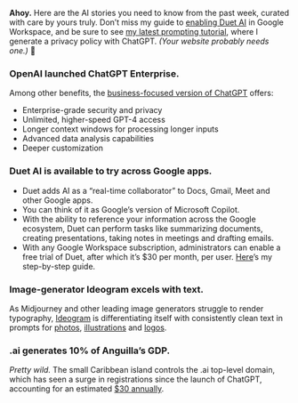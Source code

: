 
**Ahoy.** Here are the AI stories you need to know from the past week, curated with care by yours truly. Don’t miss my guide to [enabling Duet AI](https://www.thestreamline.ai/insight/enable-duet-ai-for-google-workspace) in Google Workspace, and be sure to see [my latest prompting tutorial](https://www.thestreamline.ai/insight/generate-your-websites-privacy-policy-with-chatgpt-or-bing), where I generate a privacy policy with ChatGPT. _(Your website probably needs one.)_ 🦾

### OpenAI launched ChatGPT Enterprise.
Among other benefits, the [business-focused version of ChatGPT](https://openai.com/blog/introducing-chatgpt-enterprise) offers:
- Enterprise-grade security and privacy
- Unlimited, higher-speed GPT-4 access
- Longer context windows for processing longer inputs
- Advanced data analysis capabilities
- Deeper customization

### Duet AI is available to try across Google apps.
- Duet adds AI as a “real-time collaborator” to Docs, Gmail, Meet and other Google apps.
- You can think of it as Google’s version of Microsoft Copilot.
- With the ability to reference your information across the Google ecosystem, Duet can perform tasks like summarizing documents, creating presentations, taking notes in meetings and drafting emails.
- With any Google Workspace subscription, administrators can enable a free trial of Duet, after which it’s $30 per month, per user. [Here](https://www.thestreamline.ai/insight/enable-duet-ai-for-google-workspace)’s my step-by-step guide.

### Image-generator Ideogram excels with text.
As Midjourney and other leading image generators struggle to render typography, [Ideogram](https://ideogram.ai/) is differentiating itself with consistently clean text in prompts for [photos](https://twitter.com/mo_norouzi/status/1696579350575857675), [illustrations](https://twitter.com/ideogram_ai/status/1694024927853129757) and [logos](https://twitter.com/mreflow/status/1696329803643961838).

### .ai generates 10% of Anguilla’s GDP.
_Pretty wild._ The small Caribbean island controls the .ai top-level domain, which has seen a surge in registrations since the launch of ChatGPT, accounting for an estimated [$30 annually](https://www.businessinsider.com/tiny-caribbean-island-set-to-make-30-million-from-ai-domain-report-2023-8).
